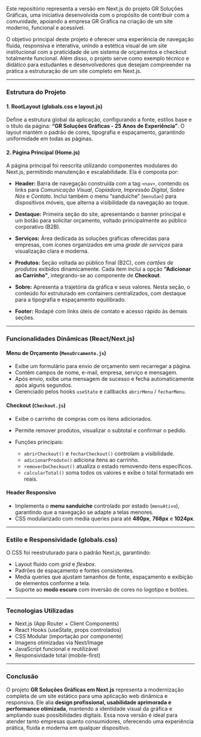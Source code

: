 
Este repositório representa a versão em Next.js do projeto GR Soluções Gráficas, uma iniciativa desenvolvida com o propósito de contribuir com a comunidade, apoiando a empresa GR Gráfica na criação de um site moderno, funcional e acessível.

O objetivo principal deste projeto é oferecer uma experiência de navegação fluida, responsiva e interativa, unindo a estética visual de um site institucional com a praticidade de um sistema de orçamentos e checkout totalmente funcional. Além disso, o projeto serve como exemplo técnico e didático para estudantes e desenvolvedores que desejam compreender na prática a estruturação de um site completo em Next.js.

---

### Estrutura do Projeto

#### 1. RootLayout (globals.css e layout.js)

Define a estrutura global da aplicação, configurando a fonte, estilos base e o título da página:
**“GR Soluções Gráficas - 25 Anos de Experiência”**.
O layout mantém o padrão de cores, tipografia e espaçamento, garantindo uniformidade em todas as páginas.

#### 2. Página Principal (Home.js)

A página principal foi reescrita utilizando componentes modulares do Next.js, permitindo manutenção e escalabilidade.
Ela é composta por:

* **Header:** Barra de navegação construída com a tag `<nav>`, contendo os links para *Comunicação Visual*, *Copiadora*, *Impressão Digital*, *Sobre Nós* e *Contato*.
  Inclui também o menu “sanduíche” (`menuSan`) para dispositivos móveis, que alterna a visibilidade da navegação ao toque.

* **Destaque:** Primeira seção do site, apresentando o banner principal e um botão para solicitar orçamento, voltado principalmente ao público corporativo (B2B).

* **Serviços:** Área dedicada às soluções gráficas oferecidas para empresas, com ícones organizados em uma *grade de serviços* para visualização clara e moderna.

* **Produtos:** Seção voltada ao público final (B2C), com *cartões de produtos* exibidos dinamicamente.
  Cada item inclui a opção **“Adicionar ao Carrinho”**, integrando-se ao componente de **Checkout**.

* **Sobre:** Apresenta a trajetória da gráfica e seus valores.
  Nesta seção, o conteúdo foi estruturado em containers centralizados, com destaque para a tipografia e espaçamento equilibrado.

* **Footer:** Rodapé com links úteis de contato e acesso rápido às demais seções.

---

### Funcionalidades Dinâmicas (React/Next.js)

#### Menu de Orçamento (`MenuOrcamento.js`)

* Exibe um formulário para envio de orçamento sem recarregar a página.
* Contém campos de nome, e-mail, empresa, serviço e mensagem.
* Após envio, exibe uma mensagem de sucesso e fecha automaticamente após alguns segundos.
* Gerenciado pelos hooks `useState` e callbacks `abrirMenu` / `fecharMenu`.

#### Checkout (`Checkout.js`)

* Exibe o carrinho de compras com os itens adicionados.
* Permite remover produtos, visualizar o subtotal e confirmar o pedido.
* Funções principais:

  * `abrirCheckout()` e `fecharCheckout()` controlam a visibilidade.
  * `adicionarProduto()` adiciona itens ao carrinho.
  * `removerDoCheckout()` atualiza o estado removendo itens específicos.
  * `calcularTotal()` soma todos os valores e exibe o total formatado em reais.

#### Header Responsivo

* Implementa o **menu sanduíche** controlado por estado (`menuAtivo`), garantindo que a navegação se adapte a telas menores.
* CSS modularizado com media queries para até **480px**, **768px** e **1024px**.

---

### Estilo e Responsividade (globals.css)

O CSS foi reestruturado para o padrão Next.js, garantindo:

* Layout fluido com *grid* e *flexbox*.
* Padrões de espaçamento e fontes consistentes.
* Media queries que ajustam tamanhos de fonte, espaçamento e exibição de elementos conforme a tela.
* Suporte ao **modo escuro** com inversão de cores no logotipo e botões.

---

### Tecnologias Utilizadas

* Next.js (App Router + Client Components)
* React Hooks (useState, props controlados)
* CSS Modular (importação por componente)
* Imagens otimizadas via Next/Image
* JavaScript funcional e reutilizável
* Responsividade total (mobile-first)

---

### Conclusão

O projeto **GR Soluções Gráficas em Next.js** representa a modernização completa de um site estático para uma aplicação web dinâmica e responsiva.
Ele alia **design profissional, usabilidade aprimorada e performance otimizada**, mantendo a identidade visual da gráfica e ampliando suas possibilidades digitais.
Essa nova versão é ideal para atender tanto empresas quanto consumidores, oferecendo uma experiência prática, fluida e moderna em qualquer dispositivo.

